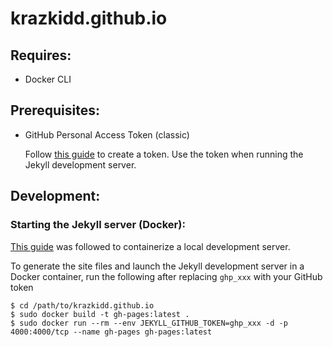 # krazkidd.github.io

## Requires:

- Docker CLI

## Prerequisites:

- GitHub Personal Access Token (classic)

  Follow [this guide](https://github.com/jekyll/github-metadata/blob/main/docs/authentication.md) to create a token. Use the token when running the Jekyll development server.

## Development:

### Starting the Jekyll server (Docker):

[This guide](https://gist.github.com/BillRaymond/db761d6b53dc4a237b095819d33c7332) was followed to containerize a local development server.

To generate the site files and launch the Jekyll development server in a Docker container, run the following after replacing `ghp_xxx` with your GitHub token

```ShellSession
$ cd /path/to/krazkidd.github.io
$ sudo docker build -t gh-pages:latest .
$ sudo docker run --rm --env JEKYLL_GITHUB_TOKEN=ghp_xxx -d -p 4000:4000/tcp --name gh-pages gh-pages:latest
```
